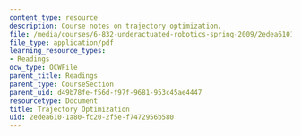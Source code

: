 ```yaml
---
content_type: resource
description: Course notes on trajectory optimization.
file: /media/courses/6-832-underactuated-robotics-spring-2009/2edea6101a80fc202f5ef7472956b580_MIT6_832s09_read_ch12.pdf
file_type: application/pdf
learning_resource_types:
- Readings
ocw_type: OCWFile
parent_title: Readings
parent_type: CourseSection
parent_uid: d49b78fe-f56d-f97f-9681-953c45ae4447
resourcetype: Document
title: Trajectory Optimization
uid: 2edea610-1a80-fc20-2f5e-f7472956b580
---
```

